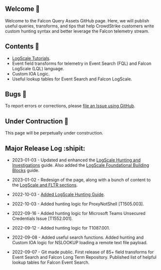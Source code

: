 ## Welcome :pineapple:	

Welcome to the Falcon Query Assets GitHub page. Here, we will publish useful queries, transforms, and tips that help CrowdStrike customers write custom hunting syntax and better leverage the Falcon telemetry stream. 

## Contents :bookmark_tabs:	

- [LogScale Tutorials](./LogScale-and-FLTR/Tutorials/).
- Event field transforms for telemetry in Event Search (FQL) and Falcon LogScale (LQL) language.
- Custom IOA Logic.
- Useful lookup tables for Event Search and Falcon LogScale.

## Bugs :lady_beetle:

To report errors or corrections, please [file an Issue using GitHub](https://github.com/CrowdStrike/falcon-query-assets/issues).

## Under Contruction :construction:

This page will be perpetually under construction.

## Major Release Log :shipit:

- 2023-01-03 - Updated and enhanced the [LogScale Hunting and Investigations](./LogScale-and-FLTR/Tutorials/Hunting-and-Investigations/) guide. Also added the [LogScale Foundational Building Blocks](./LogScale-and-FLTR/Tutorials/Foundational-Building-Blocks/) guide.  

- 2023-01-02 - Redesign of the page, along with a bunch of content to the [LogScale and FLTR sections](./LogScale-and-FLTR/).

- 2022-10-03 - [Added LogScale Hunting Guide](./LogScale-and-FLTR/Tutorials/Hunting-and-Investigations/).

- 2022-10-03 - Added hunting logic for ProxyNotShell [T1505.003].

- 2022-09-16 - Added hunting logic for Microsoft Teams Unsecured Credentials Issue [T1552.001].

- 2022-09-12 - Added hunting logic for T1087.001. 

- 2022-09-08 - Added useful search functions. Added hunting and Custom IOA logic for NSLOOKUP loading a remote text file payload. 

- 2022-09-07 - Git made public. First release of 85+ field transforms for Event Search and Falcon Long Term Repository. Published list of helpful lookup tables for Falcon Event Search. 